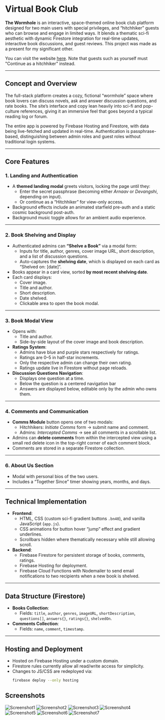 # Virtual Book Club

**The Wormhole** is an interactive, space-themed online book club platform designed for two main users with special privileges, and “hitchhiker” guests who can browse and engage in limited ways. It blends a thematic sci-fi aesthetic with dynamic Firestore integration for real-time updates, interactive book discussions, and guest reviews. This project was made as a present for my significant other.

You can visit the website [here](https://bookworm-1c325.web.app/). Note that guests such as yourself must "Continue as a hitchhiker" instead.

---

## Concept and Overview

The full-stack platform creates a cozy, fictional “wormhole” space where book lovers can discuss novels, ask and answer discussion questions, and rate books. The site’s interface and copy lean heavily into sci-fi and pop-culture references, giving it an immersive feel that goes beyond a typical reading log or forum.  

The entire app is powered by Firebase Hosting and Firestore, with data being live-fetched and updated in real-time. Authentication is passphrase-based, distinguishing between admin roles and guest roles without traditional login systems.

---

## Core Features

### 1. Landing and Authentication
- A **themed landing modal** greets visitors, locking the page until they:
  - Enter the secret passphrase (becoming either *Arnaav* or *Devangshi*, depending on input).
  - Or continue as a “Hitchhiker” for view-only access.
- Background effects include an animated starfield pre-auth and a static cosmic background post-auth.
- Background music toggle allows for an ambient audio experience.

---

### 2. Book Shelving and Display
- Authenticated admins can **“Shelve a Book”** via a modal form:
  - Inputs for title, author, genres, cover image URL, short description, and a list of discussion questions.
  - Auto-captures the **shelving date**, which is displayed on each card as “Shelved on: [date]”.
- Books appear in a card view, sorted **by most recent shelving date**.
- Each card displays:
  - Cover image.
  - Title and author.
  - Short description.
  - Date shelved.
  - Clickable area to open the book modal.

---

### 3. Book Modal View
- Opens with:
  - Title and author.
  - Side-by-side layout of the cover image and book description.
- **Ratings System**:
  - Admins have blue and purple stars respectively for ratings.
  - Ratings are 0–5 in half-star increments.
  - Only the respective admin can change their own rating.
  - Ratings update live in Firestore without page reloads.
- **Discussion Questions Navigation**:
  - Displays one question at a time.
  - Below the question is a centered navigation bar
  - Answers are displayed below, editable only by the admin who owns them.

---

### 4. Comments and Communication
- **Comms Module** button opens one of two modals:
  - Hitchhikers: *Initiate Comms* form → submit name and comment.
  - Admins: *Intercepted Comms* → see all comments in a scrollable list.
- Admins can **delete comments** from within the intercepted view using a small red delete icon in the top-right corner of each comment block.
- Comments are stored in a separate Firestore collection.

---

### 6. About Us Section
- Modal with personal bios of the two users.
- Includes a “Together Since” timer showing years, months, and days.

---

## Technical Implementation

- **Frontend**:
  - HTML, CSS (custom sci-fi gradient buttons `.bn40`), and vanilla JavaScript (`app.js`).
  - CSS animations for button hover “jump” effect and gradient underlines.
  - Scrollbars hidden where thematically necessary while still allowing scroll.
- **Backend**:
  - Firebase Firestore for persistent storage of books, comments, ratings.
  - Firebase Hosting for deployment.
  - Firebase Cloud Functions with Nodemailer to send email notifications to two recipients when a new book is shelved.

---

## Data Structure (Firestore)

- **Books Collection**:
  - Fields: `title`, `author`, `genres`, `imageURL`, `shortDescription`, `questions[]`, `answers{}`, `ratings{}`, `shelvedOn`.
- **Comments Collection**:
  - Fields: `name`, `comment`, `timestamp`.

---

## Hosting and Deployment

- Hosted on Firebase Hosting under a custom domain.
- Firestore rules currently allow all read/write access for simplicity.
- Changes to JS/CSS are redeployed via:
  ```bash
  firebase deploy --only hosting

## Screenshots

![Screenshot1](screenshots/screenshot1.png)
![Screenshot2](screenshots/screenshot2.png)
![Screenshot3](screenshots/screenshot3.png)
![Screenshot4](screenshots/screenshot4.png)
![Screenshot5](screenshots/screenshot5.png)
![Screenshot6](screenshots/screenshot6.png)
![Screenshot7](screenshots/screenshot7.png)

